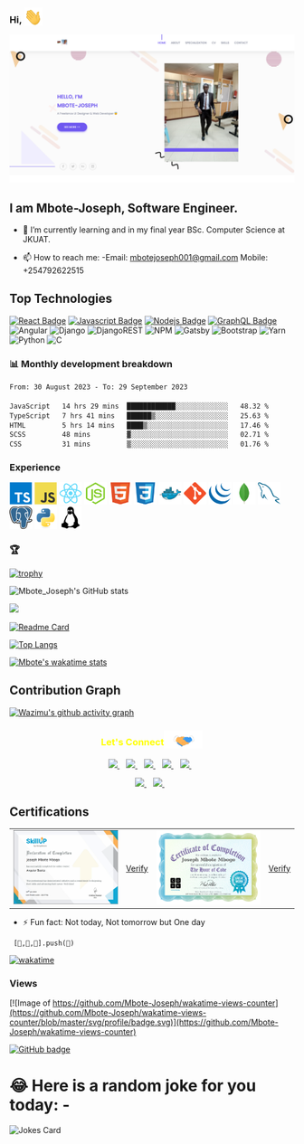 <h3>Hi, <img src="./assets/icons/wave.gif" height="32px" style="margin-bottom: -5px;"  /></h3>

[![portfolio](assets/images/portfolio.png)](https://mbote-joseph.netlify.app/)

## I am Mbote-Joseph, Software Engineer.

- 🌱 I’m currently learning and in my final year BSc. Computer Science at JKUAT.

- 📫 How to reach me:
  -Email: mbotejoseph001@gmail.com
  Mobile: +254792622515

## Top Technologies

[![React Badge](https://img.shields.io/badge/-React-61DBFB?style=for-the-badge&labelColor=black&logo=react&logoColor=61DBFB)](#) [![Javascript Badge](https://img.shields.io/badge/-Javascript-F0DB4F?style=for-the-badge&labelColor=black&logo=javascript&logoColor=F0DB4F)](#) [![Nodejs Badge](https://img.shields.io/badge/-Nodejs-3C873A?style=for-the-badge&labelColor=black&logo=node.js&logoColor=3C873A)](#) [![GraphQL Badge](https://img.shields.io/badge/-GraphQl-e535ab?style=for-the-badge&labelColor=black&logo=node.js&logoColor=e535ab)](#) ![Angular](https://img.shields.io/badge/angular-%23DD0031.svg?style=for-the-badge&logo=angular&logoColor=white) ![Django](https://img.shields.io/badge/django-%23092E20.svg?style=for-the-badge&logo=django&logoColor=white) ![DjangoREST](https://img.shields.io/badge/DJANGO-REST-ff1709?style=for-the-badge&logo=django&logoColor=white&color=ff1709&labelColor=gray) ![NPM](https://img.shields.io/badge/NPM-%23000000.svg?style=for-the-badge&logo=npm&logoColor=white) ![Gatsby](https://img.shields.io/badge/Gatsby-%23663399.svg?style=for-the-badge&logo=gatsby&logoColor=white) ![Bootstrap](https://img.shields.io/badge/bootstrap-%23563D7C.svg?style=for-the-badge&logo=bootstrap&logoColor=white) ![Yarn](https://img.shields.io/badge/yarn-%232C8EBB.svg?style=for-the-badge&logo=yarn&logoColor=white) ![Python](https://img.shields.io/badge/python-3670A0?style=for-the-badge&logo=python&logoColor=ffdd54) ![C](https://img.shields.io/badge/c-%2300599C.svg?style=for-the-badge&logo=c&logoColor=white)

### 📊 Monthly development breakdown

<!--START_SECTION:waka-->

```txt
From: 30 August 2023 - To: 29 September 2023

JavaScript   14 hrs 29 mins  ████████████░░░░░░░░░░░░░   48.32 %
TypeScript   7 hrs 41 mins   ██████▒░░░░░░░░░░░░░░░░░░   25.63 %
HTML         5 hrs 14 mins   ████▒░░░░░░░░░░░░░░░░░░░░   17.46 %
SCSS         48 mins         ▓░░░░░░░░░░░░░░░░░░░░░░░░   02.71 %
CSS          31 mins         ▒░░░░░░░░░░░░░░░░░░░░░░░░   01.76 %
```

<!--END_SECTION:waka-->

### Experience

<p align="left">
  <img src="https://raw.githubusercontent.com/devicons/devicon/master/icons/typescript/typescript-original.svg" alt="TypeScript" width="40" height="40" />
  <img src="https://raw.githubusercontent.com/devicons/devicon/master/icons/javascript/javascript-original.svg" alt="JavaScript" width="40" height="40" />
  <img src="https://raw.githubusercontent.com/devicons/devicon/master/icons/react/react-original.svg" alt="React" width="40" height="40" />
  <img src="https://raw.githubusercontent.com/devicons/devicon/master/icons/nodejs/nodejs-original.svg" alt="NodeJS" width="40" height="40" />
  <img src="https://raw.githubusercontent.com/devicons/devicon/master/icons/html5/html5-original.svg" alt="HTML5" width="40" height="40" />
  <img src="https://raw.githubusercontent.com/devicons/devicon/master/icons/css3/css3-original.svg" alt="CSS" width="40" height="40" />
  <img src="https://raw.githubusercontent.com/devicons/devicon/master/icons/docker/docker-original.svg" alt="Docker" width="40" height="40" />
  <img src="https://raw.githubusercontent.com/devicons/devicon/master/icons/git/git-original.svg" alt="Git" width="40" height="40" />
  <!-- <img src="https://raw.githubusercontent.com/devicons/devicon/master/icons/heroku/heroku-original.svg" alt="Heroku" width="40" height="40" /> -->
<img src="https://raw.githubusercontent.com/devicons/devicon/master/icons/jquery/jquery-original.svg" alt="JQuery" width="40" height="40" />
  <img src="https://raw.githubusercontent.com/devicons/devicon/master/icons/mongodb/mongodb-original.svg" alt="MongoDB" width="40" height="40" />
  <img src="https://raw.githubusercontent.com/devicons/devicon/master/icons/mysql/mysql-original.svg" alt="MySQL" width="40" height="40" />
  <img src="https://raw.githubusercontent.com/github/explore/80688e429a7d4ef2fca1e82350fe8e3517d3494d/topics/postgresql/postgresql.png"  alt="PostgreSQL" width="40" />
  <img src="https://raw.githubusercontent.com/devicons/devicon/master/icons/python/python-original.svg" alt="Python" width="40" height="40" />
  <img src="https://raw.githubusercontent.com/devicons/devicon/master/icons/linux/linux-plain.svg" alt="Linux" width="40" height="40" />
</p>

### 🏆 <!--My Trophies-->

[![trophy](https://github-profile-trophy.vercel.app/?username=Mbote-Joseph&theme=onedark&no-bg=false&count_private=true)](https://github.com/Mbote-Joseph/Mbote-Joseph)

<!--### Github Stats-->

![Mbote_Joseph's GitHub stats](https://github-readme-stats.vercel.app/api?username=Mbote-Joseph&count_private=true&show_icons=true&theme=dark&title_color=009933&include_all_commits=true)

<p><img width="400px" src="https://github-readme-streak-stats.herokuapp.com/?user=Mbote-Joseph&theme=dark" /></p>

<!--### Github extra pins-->

[![Readme Card](https://github-readme-stats.vercel.app/api/pin/?username=Mbote-Joseph&repo=Mbote-Joseph&theme=dark&title_color=009933)](https://github.com/Mbote-Joseph/Mbote-Joseph&show_owner=true&count_private=true)

[![Top Langs](https://github-readme-stats.vercel.app/api/top-langs/?username=Mbote-Joseph&layout=compact&theme=dark&title_color=009933)](https://github.com/Mbote-Joseph/Mbote-Joseph)

[![Mbote's wakatime stats](https://github-readme-stats.vercel.app/api/wakatime?username=Mbote_Joseph&theme=dark&title_color=009933)](https://github.com/Mbote-Joseph/Mbote-Joseph)

<!-- ## Frameworks

- Angular
- Django
  ![This is an image](https://angular.io/assets/images/logos/angular/logo-nav@2x.png)

<img src="https://www.edgica.com/wp-content/files/django-logo-big.jpg" data-canonical-src="https://www.edgica.com/wp-content/files/django-logo-big.jpg" width="200" height="100" /> -->

<!-- ## Libraries

- React JS -->

## Contribution Graph

[![Wazimu's github activity graph](https://github-readme-activity-graph.cyclic.app/graph?username=Mbote-Joseph&bg_color=121112&color=a8a4a7&line=1ca01f&point=dbe1dd&area=true&hide_border=true&theme=github-compact)](https://github.com/ashutosh00710/github-readme-activity-graph)


<h3 align="center" style="color:yellow;margin-bottom: 20px;" >Let's Connect<img src="./assets/icons/handshake.gif" height="32px" style="margin-bottom: -5px;"  > </h3>  
<p align='center'>
  <a href="https://www.linkedin.com/in/mbote-joseph">
    <img src="https://img.shields.io/badge/linkedin-%230077B5.svg?&style=for-the-badge&logo=linkedin&logoColor=white" />
  </a>&nbsp;&nbsp;
  <a href="https://instagram.com/mbote-joseph">
    <img src="https://img.shields.io/badge/instagram-%23E4405F.svg?&style=for-the-badge&logo=instagram&logoColor=white" />        
  </a>&nbsp;&nbsp;
 <a href="https://wa.me/+254792622515">
  <img src="https://img.shields.io/badge/WhatsApp-25D366?style=for-the-badge&logo=whatsapp&logoColor=white" />
 </a>&nbsp;&nbsp;
 <a href="mailto:mbotejoseph001@gmail.com">
  <img src="https://img.shields.io/badge/Gmail-D14836?style=for-the-badge&logo=gmail&logoColor=white" />
 </a>&nbsp;&nbsp;
  <a href="https://t.me/Jose Mbote">
  <img src="https://img.shields.io/badge/Telegram-2CA5E0?style=for-the-badge&logo=telegram&logoColor=white" />
 </a> &nbsp;&nbsp;
</p>

<p align='center'>
  <a href="https://twitter.com/Mbote Jose">
    <img src="https://img.shields.io/badge/Twitter-1DA1F2?style=for-the-badge&logo=twitter&logoColor=white" />
  </a>&nbsp;&nbsp;
  <a href="https://github.com/Mbote-Joseph">
    <img src="https://img.shields.io/badge/GitHub-100000?style=for-the-badge&logo=github&logoColor=white" />        
  </a>&nbsp;&nbsp;
 
</p>

 <h2>Certifications</h2>  
<table>
  <tbody>
    <tr>
      <td>
        <a href="https://simpli-web.app.link/e/PUxkULg0arb">
          <img
            width="300px"
            src="assets/images/angular.png"
          />
        </a>
      </td>
      <td>
        <a href="https://simpli-web.app.link/e/PUxkULg0arb"
          >Verify</a
        >
      </td>
      <td>
        <a href="https://www.hackerrank.com/certificates/12d1fbc424ce">
          <img
            src="assets/images/hourOfCode.jpeg"
            width="300px"
          />
        </a>
      </td>
      <td>
        <a href="http://code.org/certificates/_1_2f59494bc95e0d704a5fd0be41843e1c"
          >Verify</a
        >
      </td>
    </tr>
  </tbody>
</table>
</details>
</h2>

- ⚡ Fun fact: Not today, Not tomorrow but One day

```
 [🌲,🌳,🌴].push(🌲)
```

<!--
**Mbote-Joseph/Mbote-Joseph** is a ✨ _special_ ✨ repository because its `README.md` (this file) appears on your GitHub profile.

Here are some ideas to get you started:

- 🔭 I’m currently working on ...
- 🌱 I’m currently learning ...
- 👯 I’m looking to collaborate on ...
- 🤔 I’m looking for help with ...
- 💬 Ask me about ...
- 📫 How to reach me: ...
- 😄 Pronouns: ...
- ⚡ Fun fact: ...
-->

[![wakatime](https://wakatime.com/badge/user/723199b5-a23d-4560-937a-016d503b743f.svg)](https://wakatime.com/@723199b5-a23d-4560-937a-016d503b743f)

### Views

[![Image of https://github.com/Mbote-Joseph/wakatime-views-counter](https://github.com/Mbote-Joseph/wakatime-views-counter/blob/master/svg/profile/badge.svg)](https://github.com/Mbote-Joseph/wakatime-views-counter)

<p>
  <a href="https://github.com/Mbote-Joseph?tab=followers">
    <img src="https://img.shields.io/github/followers/Mbote-Joseph?label=Followers&logo=GitHub&style=for-the-badge" alt="GitHub badge" />
  </a>
</p>

# 😂 Here is a random joke for you today: -

![Jokes Card](https://readme-jokes.vercel.app/api)
